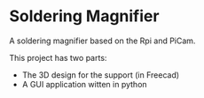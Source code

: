 # Soldering Magnifier
A soldering magnifier based on the Rpi and PiCam.

This project has two parts:

  - The 3D design for the support (in Freecad)
  - A GUI application witten in python
  
